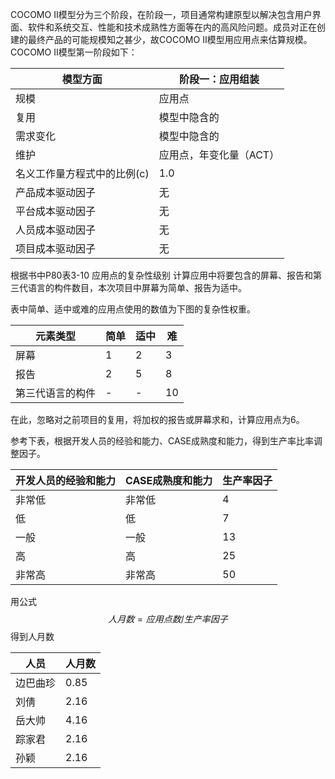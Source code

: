 COCOMO II模型分为三个阶段，在阶段一，项目通常构建原型以解决包含用户界面、软件和系统交互、性能和技术成熟性方面等在内的高风险问题。成员对正在创建的最终产品的可能规模知之甚少，故COCOMO II模型用应用点来估算规模。COCOMO II模型第一阶段如下：

| 模型方面                    | 阶段一：应用组装        |
| --------------------------- | ----------------------- |
| 规模                        | 应用点                  |
| 复用                        | 模型中隐含的            |
| 需求变化                    | 模型中隐含的            |
| 维护                        | 应用点，年变化量（ACT） |
| 名义工作量方程式中的比例(c) | 1.0                     |
| 产品成本驱动因子            | 无                      |
| 平台成本驱动因子            | 无                      |
| 人员成本驱动因子            | 无                      |
| 项目成本驱动因子            | 无                      |

根据书中P80表3-10 应用点的复杂性级别 计算应用中将要包含的屏幕、报告和第三代语言的构件数目，本次项目中屏幕为简单、报告为适中。

表中简单、适中或难的应用点使用的数值为下图的复杂性权重。

| 元素类型         | 简单 | 适中 | 难   |
| ---------------- | ---- | ---- | ---- |
| 屏幕             | 1    | 2    | 3    |
| 报告             | 2    | 5    | 8    |
| 第三代语言的构件 | -    | -    | 10   |

在此，忽略对之前项目的复用，将加权的报告或屏幕求和，计算应用点为6。

参考下表，根据开发人员的经验和能力、CASE成熟度和能力，得到生产率比率调整因子。

| 开发人员的经验和能力 | **CASE成熟度和能力** | **生产率因子** |
| -------------------- | :------------------- | -------------- |
| 非常低               | 非常低               | 4              |
| 低                   | 低                   | 7              |
| 一般                 | 一般                 | 13             |
| 高                   | 高                   | 25             |
| 非常高               | 非常高               | 50             |

用公式
$$
人月数=应用点数/生产率因子
$$
得到人月数

| 人员     | 人月数 |
| -------- | ------ |
| 边巴曲珍 | 0.85   |
| 刘倩     | 2.16   |
| 岳大帅   | 4.16   |
| 踪家君   | 2.16   |
| 孙颖     | 2.16   |

